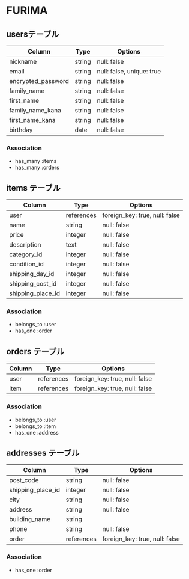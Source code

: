 # FURIMA

## usersテーブル

| Column             | Type   | Options                    |
| ------------------ | ------ | -------------------------- |
| nickname           | string | null: false                |
| email              | string | null: false, unique: true  |
| encrypted_password | string | null: false                |
| family_name        | string | null: false                |
| first_name         | string | null: false                |
| family_name_kana   | string | null: false                |
| first_name_kana    | string | null: false                |
| birthday           | date   | null: false                |

### Association

* has_many :items
* has_many :orders


## items テーブル

| Column            | Type          | Options                        |
| ----------------- | ------------- | ------------------------------ |
| user              | references    | foreign_key: true, null: false |
| name              | string        | null: false                    |
| price             | integer       | null: false                    |
| description       | text          | null: false                    |
| category_id       | integer       | null: false                    |
| condition_id      | integer       | null: false                    |
| shipping_day_id   | integer       | null: false                    |
| shipping_cost_id  | integer       | null: false                    |
| shipping_place_id | integer       | null: false                    |

### Association

- belongs_to :user
- has_one    :order


## orders テーブル

| Column         | Type          | Options                        |
| -------------- | ------------- | ------------------------------ |
| user           | references    | foreign_key: true, null: false |
| item           | references    | foreign_key: true, null: false |

### Association

- belongs_to :user
- belongs_to :item
- has_one    :address


## addresses テーブル

| Column            | Type          | Options                        |
| ----------------- | ------------- | ------------------------------ |
| post_code         | string        | null: false                    |
| shipping_place_id | integer       | null: false                    |
| city              | string        | null: false                    |
| address           | string        | null: false                    |
| building_name     | string        |                                |
| phone             | string        | null: false                    |
| order             | references    | foreign_key: true, null: false |

### Association

- has_one    :order
